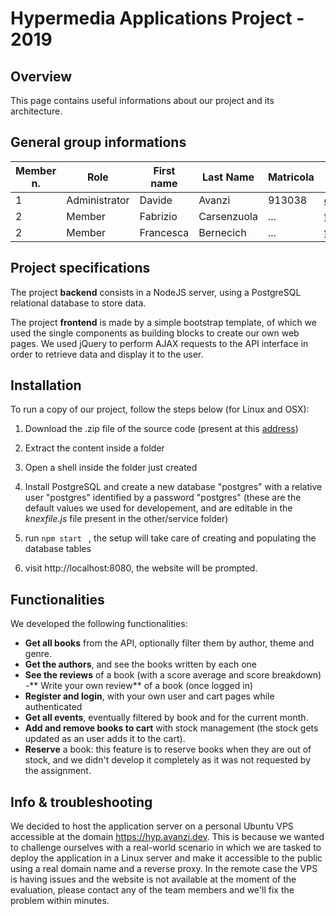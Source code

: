 # Hypermedia Applications Project - 2019

## Overview
This page contains useful informations about our project and its architecture.

## General group informations

| Member n.     | Role           | First name | Last Name | Matricola | Email Address |
| ------------- | -------------  | ---------- | --------- | --------- | ------------- |
| 1             | Administrator | Davide     | Avanzi    | 913038    | davide1.avanzi@mail.polimi.it |
| 2     | Member  | Fabrizio | Carsenzuola | ... | fabrizio.carsenzuola@mail.polimi.it |
| 2     | Member  | Francesca | Bernecich | ... | francesca.bernecich@mail.polimi.it |

## Project specifications

The project **backend** consists in a NodeJS server, using a PostgreSQL relational database to store data.

The project **frontend** is made by a simple bootstrap template, of which we used the single components as building blocks to create our own web pages. We used jQuery to perform AJAX requests to the API interface in order to retrieve data and display it to the user.

## Installation

To run a copy of our project, follow the steps below (for Linux and OSX):

1. Download the .zip file of the source code (present at this [address](https://hyp.avanzi.dev/backend/source.zip))
2. Extract the content inside a folder
3. Open a shell inside the folder just created
4. Install PostgreSQL and create a new database "postgres" with a relative user "postgres" identified by a password "postgres" (these are the default values we used for developement, and are editable in the *knexfile.js* file present in the other/service folder)

5. run  ```npm start ``` , the setup will take care of creating and populating the database tables
6. visit http://localhost:8080, the website will be prompted.


## Functionalities

We developed the following functionalities:

  - **Get all books** from the API, optionally filter them by author, theme and genre.
  - **Get the authors**, and see the books written by each one
  - **See the reviews** of a book (with a score average and score breakdown)
  -** Write your own review** of a book (once logged in)
  - **Register and login**, with your own user and cart pages while authenticated
  - **Get all events**, eventually filtered by book and for the current month.
  - **Add and remove books to cart** with stock management (the stock gets updated as an user adds it to the cart).
  - **Reserve** a book: this feature is to reserve books when they are out of stock, and we didn't develop it completely as it was not requested by the assignment.
  
## Info & troubleshooting

We decided to host the application server on a personal Ubuntu VPS accessible at the domain https://hyp.avanzi.dev. This is because we wanted to challenge ourselves with a real-world scenario in which we are tasked to deploy the application in a Linux server and make it accessible to the public using a real domain name and a reverse proxy. In the remote case the VPS is having issues and the website is not available at the moment of the evaluation, please contact any of the team members and we'll fix the problem within minutes.